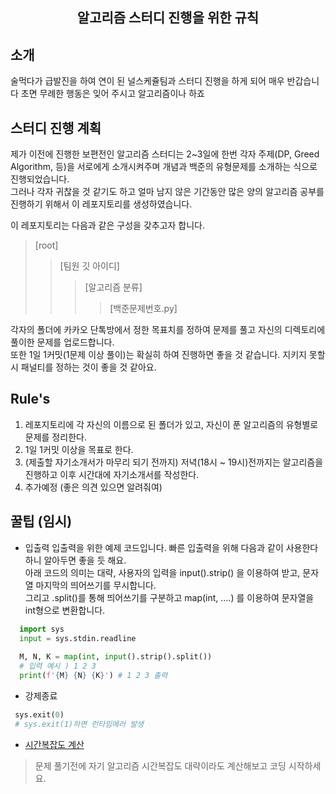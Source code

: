 <h2 align = "center">
  알고리즘 스터디 진행을 위한 규칙
</h2>

## 소개
술먹다가 급발진을 하여 연이 된 널스케쥴팀과 스터디 진행을 하게 되어 매우 반갑습니다
초면 무례한 행동은 잊어 주시고 알고리즘이나 하죠

## 스터디 진행 계획
제가 이전에 진행한 보편전인 알고리즘 스터디는 2~3일에 한번 각자 주제(DP, Greed Algorithm, 등)을 서로에게 소개시켜주며 개념과 백준의 유형문제를 소개하는 식으로 진행되었습니다.   
그러나 각자 귀찮을 것 같기도 하고 얼마 남지 않은 기간동안 많은 양의 알고리즘 공부를 진행하기 위해서 이 레포지토리를 생성하였습니다.    

이 레포지토리는 다음과 같은 구성을 갖추고자 합니다.  

>[root]      
>> [팀원 깃 아이디]  
>>> [알고리즘 분류]      
>>>> [백준문제번호.py]      

  각자의 폴더에 카카오 단톡방에서 정한 목표치를 정하여 문제를 풀고 자신의 디렉토리에 풀이한 문제를 업로드합니다.   
  또한 1일 1커밋(1문제 이상 풀이)는 확실히 하여 진행하면 좋을 것 같습니다. 지키지 못할 시 패널티를 정하는 것이 좋을 것 같아요.
  
  
  ## Rule's
  1. 레포지토리에 각 자신의 이름으로 된 폴더가 있고, 자신이 푼 알고리즘의 유형별로 문제를 정리한다.    
  2. 1일 1커밋 이상을 목표로 한다.   
  3. (제출할 자기소개서가 마무리 되기 전까지) 저녁(18시 ~ 19시)전까지는 알고리즘을 진행하고 이후 시간대에 자기소개서를 작성한다.    
  4. 추가예정 (좋은 의견 있으면 알려줘여)
  
  
  ## 꿀팁 (임시)
  
  * 입출력
  입출력을 위한 예제 코드입니다. 빠른 입출력을 위해 다음과 같이 사용한다 하니 알아두면 좋을 듯 해요.    
  아래 코드의 의미는 대략, 사용자의 입력을 input().strip() 을 이용하여 받고, 문자열 마지막의 띄어쓰기를 무시합니다.   
  그리고 .split()를 통해 띄어쓰기를 구분하고 map(int, ....) 를 이용하여 문자열을 int형으로 변환합니다.
 ``` python
   import sys 
   input = sys.stdin.readline
   
   M, N, K = map(int, input().strip().split())
   # 입력 예시 ) 1 2 3
   print(f'{M} {N} {K}') # 1 2 3 출력
 ```
  * 강제종료
 ```python
  sys.exit(0)
  # sys.exit(1)하면 런타임에러 발생
 ```
 * [시간복잡도 계산](https://life-with-coding.tistory.com/273)
> 문제 풀기전에 자기 알고리즘 시간복잡도 대략이라도 계산해보고 코딩 시작하세요.
